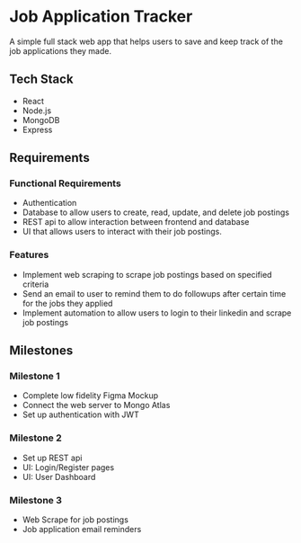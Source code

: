 # Job Application Tracker

A simple full stack web app that helps users to save and keep track of the job applications they made.

## Tech Stack

- React
- Node.js
- MongoDB
- Express

## Requirements

### Functional Requirements

- Authentication
- Database to allow users to create, read, update, and delete job postings
- REST api to allow interaction between frontend and database
- UI that allows users to interact with their job postings.

### Features

- Implement web scraping to scrape job postings based on specified criteria
- Send an email to user to remind them to do followups after certain time for the jobs they applied
- Implement automation to allow users to login to their linkedin and scrape job postings

## Milestones

### Milestone 1

- Complete low fidelity Figma Mockup
- Connect the web server to Mongo Atlas
- Set up authentication with JWT

### Milestone 2

- Set up REST api
- UI: Login/Register pages
- UI: User Dashboard

### Milestone 3

- Web Scrape for job postings
- Job application email reminders
